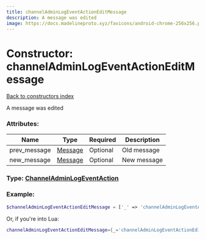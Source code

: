 ```yaml
---
title: channelAdminLogEventActionEditMessage
description: A message was edited
image: https://docs.madelineproto.xyz/favicons/android-chrome-256x256.png
---
```

# Constructor: channelAdminLogEventActionEditMessage  
[Back to constructors index](index.md)



A message was edited

### Attributes:

| Name     |    Type       | Required | Description |
|----------|---------------|----------|-------------|
|prev\_message|[Message](../types/Message.md) | Optional|Old message|
|new\_message|[Message](../types/Message.md) | Optional|New message|



### Type: [ChannelAdminLogEventAction](../types/ChannelAdminLogEventAction.md)


### Example:

```php
$channelAdminLogEventActionEditMessage = ['_' => 'channelAdminLogEventActionEditMessage', 'prev_message' => Message, 'new_message' => Message];
```  


Or, if you're into Lua:

```lua
channelAdminLogEventActionEditMessage={_='channelAdminLogEventActionEditMessage', prev_message=Message, new_message=Message}

```


